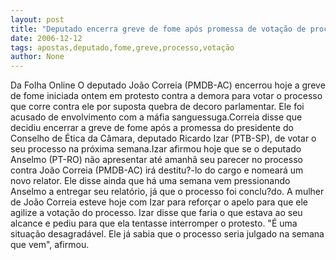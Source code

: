 ```yaml
---
layout: post
title: "Deputado encerra greve de fome após promessa de votação de processo "
date: 2006-12-12
tags: apostas,deputado,fome,greve,processo,votação
author: None
---
```

Da Folha Online
O deputado João Correia (PMDB-AC) encerrou hoje a greve de fome iniciada ontem em protesto contra a demora para votar o processo que corre contra ele por suposta quebra de decoro parlamentar. Ele foi acusado de envolvimento com a máfia sanguessuga.Correia
 disse que decidiu encerrar a greve de fome após a promessa do presidente do Conselho de Ética da Câmara, deputado Ricardo Izar (PTB-SP), de votar o seu processo na próxima semana.Izar afirmou hoje que se o deputado Anselmo (PT-RO) não apresentar até amanhã seu parecer no processo contra João Correia (PMDB-AC) irá destitu?-lo do cargo e nomeará um novo relator. Ele disse ainda que há uma semana vem pressionando Anselmo a entregar seu relatório, já que o processo foi conclu?do. A mulher de João Correia esteve hoje com Izar para reforçar o apelo para que ele agilize a votação do processo. Izar disse que faria o que estava ao seu alcance e pediu para que ela tentasse interromper o protesto. \"É uma situação desagradável. Ele já sabia que o processo seria julgado na semana que vem\", afirmou.  